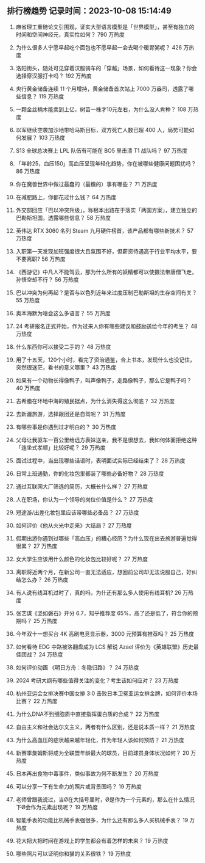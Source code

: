 
## 排行榜趋势 记录时间：2023-10-08 15:14:49
  
  1. 麻省理工重磅论文引围观，证实大型语言模型是「世界模型」，甚至有独立的时间和空间神经元，真实性如何？ 790 万热度
    
  2. 为什么很多人宁愿早起吃个面包也不愿早起一会去喝个暖胃粥呢？ 426 万热度
    
  3. 洛阳街头，随处可见穿着汉服骑车的「穿越」场景，如何看待这一现象？你会选择穿汉服打卡吗？ 192 万热度
    
  4. 央行黄金储备连续 11 个月增持，黄金储备首次站上 7000 万盎司，透露了哪些信息？ 119 万热度
    
  5. 一颗金丝楠木能卖到上亿，树苗一株才10元左右，为什么没人肯种？ 108 万热度
    
  6. 以军继续空袭加沙地带哈马斯目标，双方死亡人数已超 400 人，局势可能如何发展？ 103 万热度
    
  7. S13 全球总决赛上 LPL 队伍有可能在 BO5 里击溃 T1 战队吗？ 97 万热度
    
  8. 「年龄25，血压150」高血压呈现年轻化趋势，你在被哪些健康问题困扰吗？ 86 万热度
    
  9. 你在魔兽世界中做过最蠢的（最糗的）事有哪些？ 71 万热度
    
  10. 在减肥路上，你都花过什么钱？ 64 万热度
    
  11. 外交部回应「巴以冲突升级」，称根本出路在于落实「两国方案」，建立独立的巴勒斯坦国，透露哪些信息？ 58 万热度
    
  12. 英伟达 RTX 3060 名列 Steam 九月硬件榜首，该产品都有哪些新技术？ 57 万热度
    
  13. 入职第一天发现加班强度很大且氛围不好，但薪资待遇高于行业平均水平，要不要离职? 56 万热度
    
  14. 《西游记》中凡人不能驾云，那为什么所有的妖精都可以使摄法带唐僧飞走，孙悟空却不行？ 56 万热度
    
  15. 巴以冲突为何再起？是否与以色列近年来过度压制巴勒斯坦的生存空间有关？ 55 万热度
    
  16. 奥本海默为啥会这么多语言？ 55 万热度
    
  17. 24 考研报名正式开始，作为过来人你有哪些建议和鼓励送给今年的考生？ 48 万热度
    
  18. 什么东西你可以接受二手的？ 48 万热度
    
  19. 用了十五天，120个小时，看完了资治通鉴，合上书本，发现什么也没记住，突然很迷茫，看书的意义哪里？ 43 万热度
    
  20. 如果有一个动物长得像鸭子，叫声像鸭子，走路像鸭子，那么它是鸭子吗？ 40 万热度
    
  21. 古希腊在环地中海的殖民据点，为什么消失得这么彻底？ 32 万热度
    
  22. 去新疆旅游，选择跟团还是自驾呢？ 31 万热度
    
  23. 有哪些事是你遇到过才明白的？ 30 万热度
    
  24. 父母让我驱车一百公里给远方表妹送亲，我不是很想去，我如何体面拒绝这种「连坐式孝顺」比较好呢？ 29 万热度
    
  25. 面试过程中，当出现哪些话语时，表明面试实际已经结束了？ 28 万热度
    
  26. 日常上班通勤，你的化妆包里都装了哪些必备好物？ 28 万热度
    
  27. 通过互联网大厂筛选的简历，大概长什么样？ 27 万热度
    
  28. 人在职场，你认为一个领导的岗位价值是什么？ 27 万热度
    
  29. 短途游/出差化妆包里应该带哪些必备品？ 27 万热度
    
  30. 如何评价《他从火光中走来》大结局？ 27 万热度
    
  31. 假期出游你遇到过哪些「高血压」的糟心经历？为什么现在出去旅游普遍觉得很累？ 27 万热度
    
  32. 女大学生应该用什么颜色的化妆包比较好呢？ 27 万热度
    
  33. 离职将近两个月，在新公司一直无法适应，想回前公司却无法说服自己，好纠结怎么办？ 26 万热度
    
  34. 有人说有线耳机过时了，真的吗，为什还有那么多人使用有线耳机? 26 万热度
    
  35. 张艺谋《坚如磐石》开分 6.7，知乎推荐度 65%，高了还是低了，符合你的预期吗？ 25 万热度
    
  36. 今年双十一想买台 4K 高刷电竞显示器，3000 元预算有推荐吗？ 25 万热度
    
  37. 如何看待 EDG 中路被洛翻盘成为 LCS 解说 Azael 评价为《英雄联盟》历史最佳团战？ 24 万热度
    
  38. 如何评价动画 《明日方舟：冬隐归路》？ 24 万热度
    
  39. 2024 考研大纲有哪些值得关注的变化？考生该如何应对？ 23 万热度
    
  40. 杭州亚运会女排决赛中国女排 3:0 击败日本卫冕亚运女排金牌，如何评价本场比赛？ 22 万热度
    
  41. 为什么DNA不到细胞质中直接指挥蛋白质的合成？ 22 万热度
    
  42. 自由主义和社会达尔文主义，两者有什么区别，还是说本质一样？ 21 万热度
    
  43. 为什么高血压的症状越来越年轻化，作为年轻人该如何预防？ 21 万热度
    
  44. 新赛季詹姆斯将成为全联盟年龄最大的球员，目前球员身体状况如何？ 20 万热度
    
  45. 日本再出食物中毒事件，类似事故为何不断发生？ 20 万热度
    
  46. 可以分享一下有生命力的照片或背景图吗？ 19 万热度
    
  47. 老师曾跟我说过，当Ø在大括号里时，Ø是作为一个元素的，那么在什么情况下Ø会作为元素出现呢？ 19 万热度
    
  48. 智能手表的功能比机械手表强很多，为什么还有那么多人买机械手表？ 19 万热度
    
  49. 花大把大把时间在游戏上的学生都会有着怎样的未来？ 19 万热度
    
  50. 哪些照片可以证明你和猫的关系很铁？ 19 万热度
    